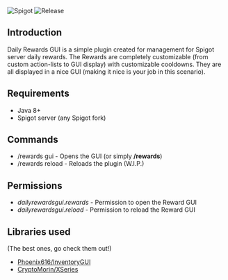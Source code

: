 ![Spigot](https://img.shields.io/badge/Spigot-1.16-red?style=for-the-badge) ![Release](https://img.shields.io/github/v/release/ProfiiQus/DailyRewardsGUI?style=for-the-badge)

## Introduction

Daily Rewards GUI is a simple plugin created for management for Spigot server daily rewards. The Rewards are completely customizable (from custom action-lists to GUI display) with customizable cooldowns. They are all displayed in a nice GUI (making it nice is your job in this scenario).

## Requirements

* Java 8+
* Spigot server (any Spigot fork)

## Commands

* /rewards gui - Opens the GUI (or simply **/rewards**)
* /rewards reload - Reloads the plugin (W.I.P.)

## Permissions

* *dailyrewardsgui.rewards* - Permission to open the Reward GUI
* *dailyrewardsgui.reload* - Permission to reload the Reward GUI

## Libraries used

(The best ones, go check them out!)
* [Phoenix616/InventoryGUI](https://github.com/Phoenix616/InventoryGui)
* [CryptoMorin/XSeries](https://www.spigotmc.org/threads/xseries-xmaterial-xparticle-xsound-xpotion-titles-actionbar-etc.378136/)
